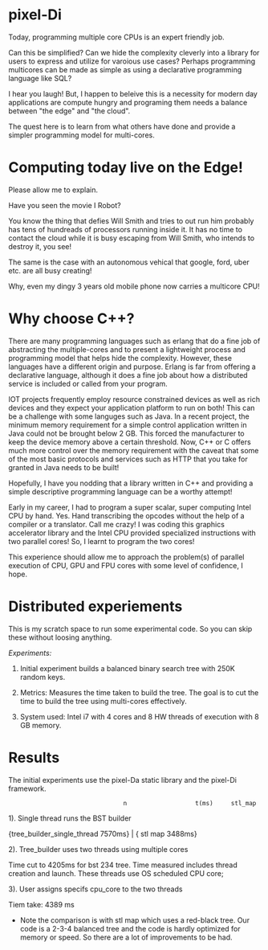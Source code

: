 # pixel-Di

Today, programming multiple core CPUs is an expert friendly job. 

Can this be simplified? Can we hide the complexity cleverly into a library for users to express and utilize for varoious use cases? Perhaps programming multicores can be made as simple as using a declarative programming language like SQL? 

I hear you laugh! But, I happen to beleive this is a necessity for modern day applications are compute hungry and programing them needs a balance between "the edge" and "the cloud".

The quest here is to learn from what others have done and provide a simpler programming model for multi-cores. 

Computing today live on the Edge!
==============

Please allow me to explain. 

Have you seen the movie I Robot? 

You know the thing that defies Will Smith and tries to out run him probably has tens of hundreads of processors running inside it. It has no time to contact the cloud while it is busy escaping from Will Smith, who intends to destroy it, you see! 

The same is the case with an autonomous vehical that google, ford, uber etc. are all busy creating! 

Why, even my dingy 3 years old mobile phone now carries a multicore CPU!

Why choose C++?
==============

There are many programming languages such as erlang that do a fine job of abstracting the multiple-cores and to present a lightweight process and programming model that helps hide the complexity. However, these languages have a different origin and purpose. Erlang is far from offering a declarative language, although it does a fine job about how a distributed service is included or called from your program.

IOT projects frequently employ resource constrained devices as well as rich devices and they expect your application platform to run on both! This can be a challenge with some languges such as Java. In a recent project, the minimum memory requirement for a simple control application written in Java could not be brought below 2 GB. This forced the manufacturer to keep the device memory above a certain threshold. Now, C++ or C offers much more control over the memory requirement with the caveat that some of the most basic protocols and services such as HTTP that you take for granted in Java needs to be built!

Hopefully, I have you nodding that a library written in C++ and providing a simple descriptive programming language can be a worthy attempt! 

Early in my career, I had to program a super scalar, super computing Intel CPU by hand. Yes. Hand transcribing the opcodes without the help of a compiler or a translator. Call me crazy!  I was coding this graphics accelerator library and the Intel CPU provided specialized instructions with two parallel cores! So, I learnt to program the two cores!

This experience should allow me to approach the problem(s) of parallel execution of CPU, GPU and FPU cores with some level of confidence, I hope. 

Distributed experiements
==============

This is my scratch space to run some experimental code. So you can skip these without loosing anything.

*Experiments:*

1. Initial experiment builds a balanced binary search tree with 250K random keys. 

2. Metrics: Measures the time taken to build the tree. The goal is to cut the time to build the tree using multi-cores effectively.

3. System used: Intel i7 with 4 cores and 8 HW threads of execution with 8 GB memory.

Results 
=======

The initial experiments use the pixel-Da static library and the pixel-Di framework.

                                 	n	                t(ms)	  stl_map			
1). Single thread runs the BST builder	

   {tree_builder_single_thread	 7570ms} | { stl map   3488ms}

2). Tree_builder uses two threads using multiple cores

Time cut to  4205ms for bst 234 tree. Time measured includes thread creation and launch.
These threads use OS scheduled CPU core;

3). User assigns specifs cpu_core to the two threads		

Tiem take: 4389	ms

* Note the comparison is with stl map which uses a red-black tree. Our code is a 2-3-4 balanced tree and the code is hardly optimized for memory or speed. So there are a lot of improvements to be had.
